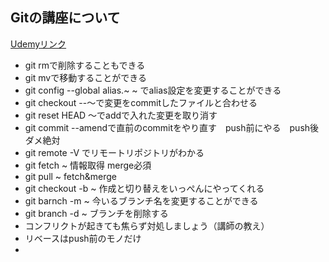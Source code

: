 ## Gitの講座について
[Udemyリンク](https://siosjp.udemy.com/course/unscared_git/learn/lecture/6893552#overview)
- git rmで削除することもできる
- git mvで移動することができる
- git config --global alias.~ ~ でalias設定を変更することができる
- git checkout --～で変更をcommitしたファイルと合わせる
- git reset HEAD ～でaddで入れた変更を取り消す
- git commit --amendで直前のcommitをやり直す　push前にやる　push後ダメ絶対
- git remote -V でリモートリポジトリがわかる
- git fetch ~ 情報取得 merge必須
- git pull ~ fetch&merge
- git checkout -b ~ 作成と切り替えをいっぺんにやってくれる
- git barnch -m ~ 今いるブランチ名を変更することができる
- git branch -d ~ ブランチを削除する
- コンフリクトが起きても焦らず対処しましょう（講師の教え）
- リベースはpush前のモノだけ
-
